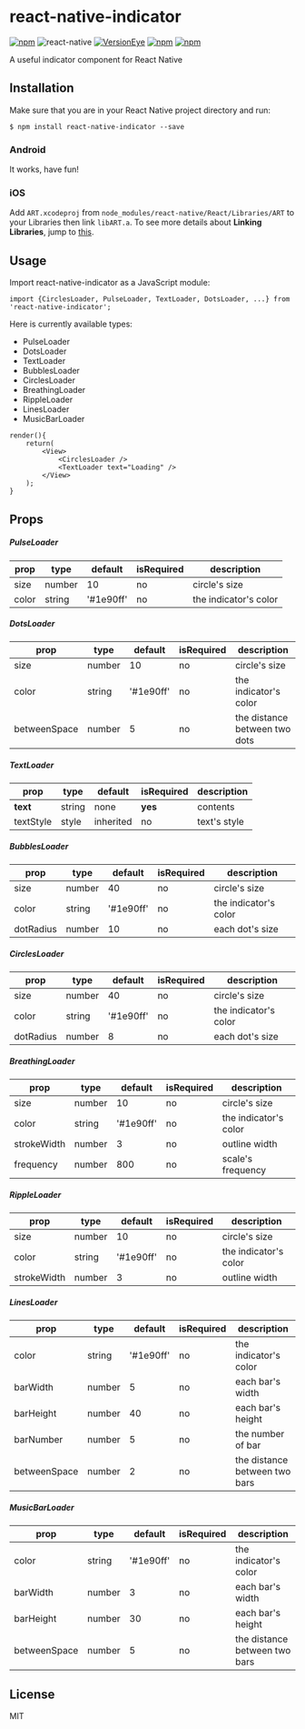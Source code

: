 # react-native-indicator

[![npm](https://img.shields.io/npm/dt/express.svg)](https://www.npmjs.com/package/react-native-indicator) ![react-native](https://img.shields.io/badge/react--native-0.38-brightgreen.svg) [![VersionEye](https://img.shields.io/versioneye/d/ruby/rails.svg)](https://github.com/wangdicoder/react-native-indicator) [![npm](https://img.shields.io/npm/v/npm.svg)](https://img.shields.io/badge/npm-3.10.9-red.svg) [![npm](https://img.shields.io/npm/l/express.svg)](https://www.npmjs.com/package/react-native-indicator)

A useful indicator component for React Native

## Installation

Make sure that you are in your React Native project directory and run:
```
$ npm install react-native-indicator --save 
```

### Android

It works, have fun!

### iOS

Add ```ART.xcodeproj``` from ```node_modules/react-native/React/Libraries/ART``` to your Libraries then link ```libART.a```. To see more details about **Linking Libraries**, jump to [this](https://facebook.github.io/react-native/docs/linking-libraries-ios.html).

## Usage

Import react-native-indicator as a JavaScript module:
```
import {CirclesLoader, PulseLoader, TextLoader, DotsLoader, ...} from 'react-native-indicator';
```

Here is currently available types: 

- PulseLoader
- DotsLoader
- TextLoader
- BubblesLoader
- CirclesLoader
- BreathingLoader
- RippleLoader
- LinesLoader
- MusicBarLoader

```
render(){
    return(
        <View>
            <CirclesLoader />
            <TextLoader text="Loading" />
        </View>
    ); 
}
```

## Props

##### PulseLoader

| prop | type | default | isRequired | description |
| ---- | ---- | ---- | ---- | ---- |
| size | number | 10 | no | circle's size |
| color | string | '#1e90ff' | no | the indicator's color |


##### DotsLoader

| prop | type | default | isRequired | description |
| ---- | ---- | ---- | ---- | ---- |
| size | number | 10 | no | circle's size |
| color | string | '#1e90ff' | no | the indicator's color |
| betweenSpace | number | 5 | no | the distance between two dots |


##### TextLoader

| prop | type | default | isRequired | description |
| ---- | ---- | ---- | ---- | ---- |
| **text** | string | none | **yes** | contents |
| textStyle | style | inherited | no | text's style |


##### BubblesLoader

| prop | type | default | isRequired | description |
| ---- | ---- | ---- | ---- | ---- |
| size | number | 40 | no | circle's size |
| color | string | '#1e90ff' | no | the indicator's color |
| dotRadius | number | 10 | no | each dot's size |


##### CirclesLoader

| prop | type | default | isRequired | description |
| ---- | ---- | ---- | ---- | ---- |
| size | number | 40 | no | circle's size |
| color | string | '#1e90ff' | no | the indicator's color |
| dotRadius | number | 8 | no | each dot's size |


##### BreathingLoader

| prop | type | default | isRequired | description |
| ---- | ---- | ---- | ---- | ---- |
| size | number | 10 | no | circle's size |
| color | string | '#1e90ff' | no | the indicator's color |
| strokeWidth | number | 3 | no | outline width |
| frequency | number | 800 | no | scale's frequency |


##### RippleLoader

| prop | type | default | isRequired | description |
| ---- | ---- | ---- | ---- | ---- |
| size | number | 10 | no | circle's size |
| color | string | '#1e90ff' | no | the indicator's color |
| strokeWidth | number | 3 | no | outline width |


##### LinesLoader

| prop | type | default | isRequired | description |
| ---- | ---- | ---- | ---- | ---- |
| color | string | '#1e90ff' | no | the indicator's color |
| barWidth | number | 5 | no | each bar's width |
| barHeight | number | 40 | no | each bar's height |
| barNumber | number | 5 | no | the number of bar |
| betweenSpace | number | 2 | no | the distance between two bars |


##### MusicBarLoader

| prop | type | default | isRequired | description |
| ---- | ---- | ---- | ---- | ---- |
| color | string | '#1e90ff' | no | the indicator's color |
| barWidth | number | 3 | no | each bar's width |
| barHeight | number | 30 | no | each bar's height |
| betweenSpace | number | 5 | no | the distance between two bars |


## License

MIT
